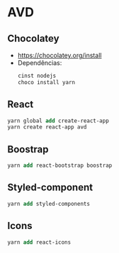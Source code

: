 # AVD

## Chocolatey
- https://chocolatey.org/install
- Dependências:
  ``` ps
  cinst nodejs
  choco install yarn
  ```

## React
  ``` ps
  yarn global add create-react-app
  yarn create react-app avd
  ```

## Boostrap
  ``` ps
  yarn add react-bootstrap boostrap
  ```

## Styled-component
  ```ps
  yarn add styled-components
  ```

## Icons
  ``` ps
  yarn add react-icons
  ```
